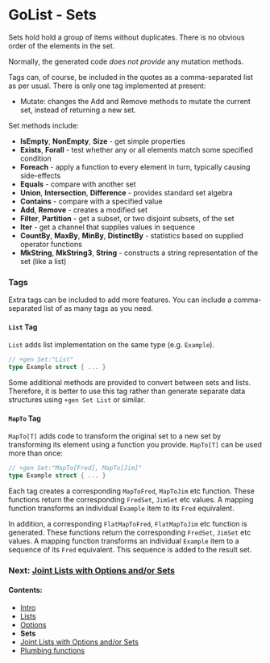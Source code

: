 # GoList - Sets

Sets hold hold a group of items without duplicates. There is no obvious order of the elements in the set.

Normally, the generated code *does not provide* any mutation methods.

Tags can, of course, be included in the quotes as a comma-separated list as per usual. There is only one
tag implemented at present:

 * Mutate: changes the Add and Remove methods to mutate the current set, instead of returning a new set.

Set methods include:

 * **IsEmpty**, **NonEmpty**, **Size** - get simple properties
 * **Exists**, **Forall** - test whether any or all elements match some specified condition
 * **Foreach** - apply a function to every element in turn, typically causing side-effects
 * **Equals** - compare with another set
 * **Union**, **Intersection**, **Difference** - provides standard set algebra
 * **Contains** - compare with a specified value
 * **Add**, **Remove** - creates a modified set
 * **Filter**, **Partition** - get a subset, or two disjoint subsets, of the set
 * **Iter** - get a channel that supplies values in sequence
 * **CountBy**, **MaxBy**, **MinBy**, **DistinctBy** - statistics based on supplied operator functions
 * **MkString**, **MkString3**, **String** - constructs a string representation of the set (like a list)

### Tags

Extra tags can be included to add more features. You can include a comma-separated list of as many tags as you need.

#### `List` Tag

`List` adds list implementation on the same type (e.g. `Example`).

````go
// +gen Set:"List"
type Example struct { ... }
````

Some additional methods are provided to convert between sets and lists. Therefore, it is better to use this tag
rather than generate separate data structures using `+gen Set List` or similar.

#### `MapTo` Tag

`MapTo[T]` adds code to transform the original set to a new 
set by transforming its element using a function you provide. `MapTo[T]` can be used more than once: 

````go
// +gen Set:"MapTo[Fred], MapTo[Jim]"
type Example struct { ... }
````

Each tag creates a corresponding `MapToFred`, `MapToJim` etc function. These functions return the corresponding
`FredSet`, `JimSet` etc values. A mapping function transforms an individual `Example` item to its `Fred` equivalent.

In addition, a corresponding `FlatMapToFred`, `FlatMapToJim` etc function is generated. These functions return the 
corresponding `FredSet`, `JimSet` etc values. A mapping function transforms an individual `Example` item to a
sequence of its `Fred` equivalent. This sequence is added to the result set.

### Next: [Joint Lists with Options and/or Sets](Unified.md)
#### Contents:

 * [Intro](README.md)
 * [Lists](List.md)
 * [Options](Option.md)
 * **Sets**
 * [Joint Lists with Options and/or Sets](Unified.md)
 * [Plumbing functions](Plumbing.md)
